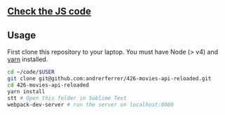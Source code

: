 ## [Check the JS code](https://github.com/andrerferrer/426-movies-api-reloaded/tree/master/src)

## Usage

First clone this repository to your laptop. You must have Node (> v4) and [yarn](https://yarnpkg.com/lang/en/docs/install/) installed.

```bash
cd ~/code/$USER
git clone git@github.com:andrerferrer/426-movies-api-reloaded.git
cd 426-movies-api-reloaded
yarn install
stt # Open this folder in Sublime Text
webpack-dev-server # run the server on localhost:8080
```
